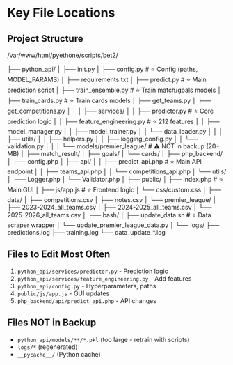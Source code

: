 # Key File Locations
## Project Structure

/var/www/html/pyethone/scripts/bet2/

├── python_api/
│ ├── init.py
│ ├── config.py # ⭐ Config (paths, MODEL_PARAMS)
│ ├── requirements.txt
│ ├── predict.py # ⭐ Main prediction script
│ ├── train_ensemble.py # ⭐ Train match/goals models
│ ├── train_cards.py # ⭐ Train cards models
│ ├── get_teams.py
│ ├── get_competitions.py
│ │
│ ├── services/
│ │ ├── predictor.py # ⭐ Core prediction logic
│ │ ├── feature_engineering.py # ⭐ 212 features
│ │ ├── model_manager.py
│ │ ├── model_trainer.py
│ │ └── data_loader.py
│ │
│ ├── utils/
│ │ ├── helpers.py
│ │ ├── logging_config.py
│ │ └── validation.py
│ │
│ └── models/premier_league/ # ⚠️ NOT in backup (20+ MB)
│ ├── match_result/
│ ├── goals/
│ └── cards/
│
├── php_backend/
│ ├── config.php
│ ├── api/
│ │ ├── predict_api.php # ⭐ Main API endpoint
│ │ ├── teams_api.php
│ │ └── competitions_api.php
│ └── utils/
│ ├── Logger.php
│ └── Validator.php
│
├── public/
│ ├── index.php # ⭐ Main GUI
│ ├── js/app.js # ⭐ Frontend logic
│ └── css/custom.css
│
├── data/
│ ├── competitions.csv
│ ├── notes.csv
│ └── premier_league/
│ ├── 2023-2024_all_teams.csv
│ ├── 2024-2025_all_teams.csv
│ └── 2025-2026_all_teams.csv
│
├── bash/
│ ├── update_data.sh # ⭐ Data scraper wrapper
│ └── update_premier_league_data.py
│
└── logs/
├── predictions.log
├── training.log
└── data_update_*.log



## Files to Edit Most Often
1. `python_api/services/predictor.py` - Prediction logic
2. `python_api/services/feature_engineering.py` - Add features
3. `python_api/config.py` - Hyperparameters, paths
4. `public/js/app.js` - GUI updates
5. `php_backend/api/predict_api.php` - API changes

## Files NOT in Backup
- `python_api/models/**/*.pkl` (too large - retrain with scripts)
- `logs/*` (regenerated)
- `__pycache__/` (Python cache)